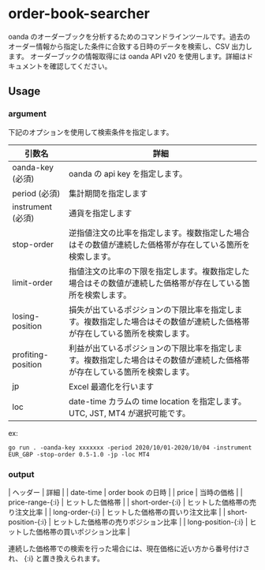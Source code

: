 # order-book-searcher

oanda のオーダーブックを分析するためのコマンドラインツールです。過去のオーダー情報から指定した条件に合致する日時のデータを検索し、CSV 出力します。
オーダーブックの情報取得には oanda API v20 を使用します。詳細はドキュメントを確認してください。

## Usage

### argument

下記のオプションを使用して検索条件を指定します。

| 引数名 | 詳細 |
| --- | --- |
| oanda-key (必須)| oanda の api key を指定します。|
| period (必須)| 集計期間を指定します |
| instrument (必須)| 通貨を指定します |
| stop-order | 逆指値注文の比率を指定します。複数指定した場合はその数値が連続した価格帯が存在している箇所を検索します。 |
| limit-order | 指値注文の比率の下限を指定します。複数指定した場合はその数値が連続した価格帯が存在している箇所を検索します。 |
| losing-position | 損失が出ているポジションの下限比率を指定します。複数指定した場合はその数値が連続した価格帯が存在している箇所を検索します。 |
| profiting-position | 利益が出ているポジションの下限比率を指定します。複数指定した場合はその数値が連続した価格帯が存在している箇所を検索します。 |
| jp | Excel 最適化を行います |
| loc | date-time カラムの time location を指定します。 UTC, JST, MT4 が選択可能です。 |

ex:
```
go run . -oanda-key xxxxxxx -period 2020/10/01-2020/10/04 -instrument EUR_GBP -stop-order 0.5-1.0 -jp -loc MT4

```

### output

| ヘッダー | 詳細 |
| date-time | order book の日時 |
| price | 当時の価格 |
| price-range-{:i} | ヒットした価格帯 |
| short-order-{:i} | ヒットした価格帯の売り注文比率 | 
| long-order-{:i} | ヒットした価格帯の買いり注文比率 |
| short-position-{:i} | ヒットした価格帯の売りポジション比率 |
| long-position-{:i} | ヒットした価格帯の買いポジション比率 |

連続した価格帯での検索を行った場合には、現在価格に近い方から番号付けされ、 {:i} と置き換えられます。





